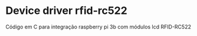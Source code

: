 # Device driver rfid-rc522

Código em C para integração raspberry pi 3b com módulos lcd RFID-RC522

<!-- ## Parâmetros do device driver

Durante a intalação do módulo do kernel, é possível passar argumentos de linha de comando para configurar as portas gpio que serão utilizadas. As portas configuráveis são `EN`, `RS`, `D4`, `D5`, `D6`, `D7`. A seguir um exemplo de uso.

```bash
sudo insmod lcd_device_driver.ko en=16 d4=26
```

Os valores padrão de cada gpio são indicados abaixo.
<center>

| Porta LCD | Pino GPIO |
| - | - |
| EN | 4 |
| RS | 17 |
| D4 | 22 |
| D5 | 23 |
| D6 | 24 |
| D7 | 25 |

</center>

## Estrura de comunicação

São criado dois arquivos no diretório `/dev/lcd_device_driver`. O primeiro é responsável por escrever dados `/dev/lcd_device_driver/data`, que também pode ser lido para receber o valor atual. O segundo é `/dev/lcd_device_driver/config` que é utilizado para realizar configurações no display, é possível também ler esse arquivo para obter as informações atuais do display.

### Comandos de configuração

Ao escrever no arquivo `/dev/lcd_device_driver/config` o device driver utilizará apenas o primeiro carácter, a seguir é mostrada uma tabela com operações suportadas e o carácter que deve ser escrito.

| Comando | Carácter | Descrição |
| - | - | - |
| Modo uma linha | '1' | Modo que apenas a linha de cima do display é utilizada |Q
| Modo duas linhas | '2' | Modo que ambas as linhas do display são utilizadas |
| Cursor vísivel | '3' | Torna a posição atual do cursor vísivel, piscando no display |
| Cursor não vísivel | '4' | Desabilita o cursor vísivel |
| Limpar display | '5' | Remove qualquer carácter escrito no display |
| Retornar cursor | '6' | Retorna o cursor para a primeira posição do display |
| Ir para segunda linha | '7' | Move o cursor para a primeira posição da segunda linha do display |
| Limpar primeira linha | '8' | Limpa a primeira linha (0 - 39) e posiciona o cursor no começo da primeira linha |
| Limpar segunda linha | '9' | Limpa a segunda linha (40 - 79) e posiciona o cursor no começo da segunda linha |

### Helper

Foi criado um script shell chamado `lcd` para automatizar tarefas de build e facilitar a escrita nos arquivos do device driver. Para instruções de uso basta executar

```
./lcd help
```

-->

